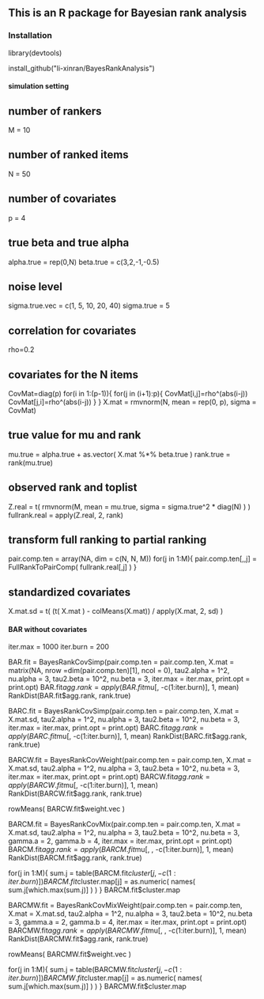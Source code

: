 ## This is an R package for Bayesian rank analysis


### Installation
library(devtools)

install_github("li-xinran/BayesRankAnalysis")


#### simulation setting ####
## number of rankers
M = 10
## number of ranked items
N = 50
## number of covariates
p = 4

## true beta and true alpha
alpha.true = rep(0,N) 
beta.true = c(3,2,-1,-0.5)

## noise level
sigma.true.vec = c(1, 5, 10, 20, 40)
sigma.true = 5

## correlation for covariates
rho=0.2
## covariates for the N items
CovMat=diag(p)
for(i in 1:(p-1)){
  for(j in (i+1):p){
    CovMat[i,j]=rho^(abs(i-j))
    CovMat[j,i]=rho^(abs(i-j))
  }
}
X.mat = rmvnorm(N, mean = rep(0, p), sigma = CovMat)

## true value for mu and rank
mu.true = alpha.true + as.vector( X.mat %*% beta.true )
rank.true = rank(mu.true)

## observed rank and toplist
Z.real = t( rmvnorm(M, mean = mu.true, sigma = sigma.true^2 * diag(N) ) )
fullrank.real = apply(Z.real, 2, rank)

## transform full ranking to partial ranking
pair.comp.ten = array(NA, dim = c(N, N, M))
for(j in 1:M){
  pair.comp.ten[,,j] = FullRankToPairComp( fullrank.real[,j] )
}

## standardized covariates
X.mat.sd = t( (t( X.mat ) - colMeans(X.mat)) / apply(X.mat, 2, sd) )

#### BAR without covariates ####
iter.max = 1000
iter.burn = 200

BAR.fit = BayesRankCovSimp(pair.comp.ten = pair.comp.ten, X.mat = matrix(NA, nrow =dim(pair.comp.ten)[1], ncol = 0), 
                              tau2.alpha = 1^2, nu.alpha = 3,
                              tau2.beta = 10^2, nu.beta = 3,
                              iter.max = iter.max, print.opt = print.opt)
BAR.fit$agg.rank = apply(BAR.fit$mu[, -c(1:iter.burn)], 1, mean)
RankDist(BAR.fit$agg.rank, rank.true)

BARC.fit = BayesRankCovSimp(pair.comp.ten = pair.comp.ten, X.mat = X.mat.sd, 
                                tau2.alpha = 1^2, nu.alpha = 3,
                                tau2.beta = 10^2, nu.beta = 3,
                                iter.max = iter.max, print.opt = print.opt)
BARC.fit$agg.rank = apply(BARC.fit$mu[, -c(1:iter.burn)], 1, mean)
RankDist(BARC.fit$agg.rank, rank.true)

BARCW.fit = BayesRankCovWeight(pair.comp.ten = pair.comp.ten, X.mat = X.mat.sd, 
                             tau2.alpha = 1^2, nu.alpha = 3,
                             tau2.beta = 10^2, nu.beta = 3,
                             iter.max = iter.max, print.opt = print.opt)
BARCW.fit$agg.rank = apply(BARCW.fit$mu[, -c(1:iter.burn)], 1, mean)
RankDist(BARCW.fit$agg.rank, rank.true)

rowMeans( BARCW.fit$weight.vec )


BARCM.fit = BayesRankCovMix(pair.comp.ten = pair.comp.ten, X.mat = X.mat.sd, 
                            tau2.alpha = 1^2, nu.alpha = 3,
                            tau2.beta = 10^2, nu.beta = 3,
                            gamma.a = 2, gamma.b = 4,
                            iter.max = iter.max, print.opt = print.opt)
BARCM.fit$agg.rank = apply(BARCM.fit$mu[, , -c(1:iter.burn)], 1, mean)
RankDist(BARCM.fit$agg.rank, rank.true)

for(j in 1:M){
  sum.j = table(BARCM.fit$cluster[j, -c(1:iter.burn)])
  BARCM.fit$cluster.map[j] = as.numeric( names( sum.j[which.max(sum.j)] ) )
}
BARCM.fit$cluster.map


BARCMW.fit = BayesRankCovMixWeight(pair.comp.ten = pair.comp.ten, X.mat = X.mat.sd, 
                                   tau2.alpha = 1^2, nu.alpha = 3,
                                   tau2.beta = 10^2, nu.beta = 3,
                                   gamma.a = 2, gamma.b = 4,
                                   iter.max = iter.max, print.opt = print.opt)
BARCMW.fit$agg.rank = apply(BARCMW.fit$mu[, , -c(1:iter.burn)], 1, mean)
RankDist(BARCMW.fit$agg.rank, rank.true)

rowMeans( BARCMW.fit$weight.vec )

for(j in 1:M){
  sum.j = table(BARCMW.fit$cluster[j, -c(1:iter.burn)])
  BARCMW.fit$cluster.map[j] = as.numeric( names( sum.j[which.max(sum.j)] ) )
}
BARCMW.fit$cluster.map

